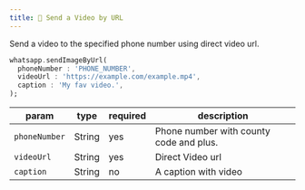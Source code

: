 ```yaml
---
title: 🔗 Send a Video by URL
---
```


Send a video to the specified phone number using direct video url.

```dart
whatsapp.sendImageByUrl(
  phoneNumber : 'PHONE_NUMBER',
  videoUrl : 'https://example.com/example.mp4',
  caption : 'My fav video.',
);
```

| param         | type   | required | description                             |
| ------------- | ------ | -------- | --------------------------------------- |
| `phoneNumber` | String | yes      | Phone number with county code and plus. |
| `videoUrl`    | String | yes      | Direct Video url                        |
| `caption`     | String | no       | A caption with video                    |

